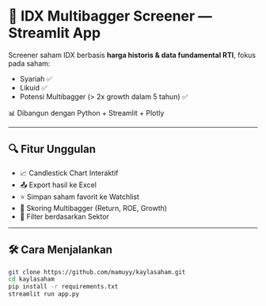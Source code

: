 # 🚀 IDX Multibagger Screener — Streamlit App

Screener saham IDX berbasis **harga historis & data fundamental RTI**, fokus pada saham:
- Syariah ✅
- Likuid ✅
- Potensi Multibagger (> 2x growth dalam 5 tahun) ✅

📊 Dibangun dengan Python + Streamlit + Plotly

---

## 🔍 Fitur Unggulan

- 📈 Candlestick Chart Interaktif
- 📤 Export hasil ke Excel
- ⭐ Simpan saham favorit ke Watchlist
- 🧠 Skoring Multibagger (Return, ROE, Growth)
- 🔎 Filter berdasarkan Sektor

---

## 🛠 Cara Menjalankan

```bash
git clone https://github.com/mamuyy/kaylasaham.git
cd kaylasaham
pip install -r requirements.txt
streamlit run app.py
